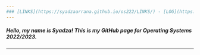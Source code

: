 ```yaml
---
### [LINKS](https://syadzaarrana.github.io/os222/LINKS/) - [LOG](https://syadzaarrana.github.io/os222/TXT/mylog.txt) - [GITHUB](https://github.com/syadzaarrana/os222)
---
```

##### Hello, my name is Syadza! This is my GitHub page for Operating Systems 2022/2023.
---
